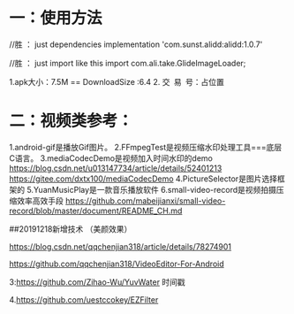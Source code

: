 # 一：使用方法

//胜 ： just dependencies
implementation 'com.sunst.alidd:alidd:1.0.7'

//胜 ： just import like this
import com.ali.take.GlideImageLoader;


1.apk大小：7.5M == DownloadSize :6.4
2.
交&#8194;易&#8194;号：占位置

# 二：视频类参考：

1.android-gif是播放Gif图片。
2.FFmpegTest是视频压缩水印处理工具===底层C语言。
3.mediaCodecDemo是视频加入时间水印的demo
https://blog.csdn.net/u013147734/article/details/52401213
https://gitee.com/dxtx100/mediaCodecDemo
4.PictureSelector是图片选择框架的
5.YuanMusicPlay是一款音乐播放软件
6.small-video-record是视频拍摄压缩效率高效手段
https://github.com/mabeijianxi/small-video-record/blob/master/document/README_CH.md



##20191218新增技术
（美颜效果）

https://blog.csdn.net/qqchenjian318/article/details/78274901

https://github.com/qqchenjian318/VideoEditor-For-Android


3:https://github.com/Zihao-Wu/YuvWater  时间戳

4.https://github.com/uestccokey/EZFilter
